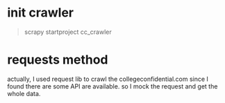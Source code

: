 # init crawler
> scrapy startproject cc_crawler

# requests method
actually, I used request lib to crawl the collegeconfidential.com
since I found there are some API are available. so I mock the request and get the whole data.